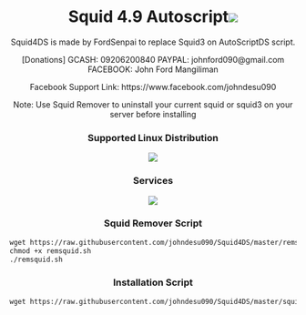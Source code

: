 
<h1 align="center">Squid 4.9 Autoscript<img src="https://img.shields.io/badge/Version-1.0-blue.svg"></h1>

<p align="center">Squid4DS is made by FordSenpai to replace Squid3 on AutoScriptDS script.</p>
<p align="center">[Donations] GCASH: 09206200840 PAYPAL: johnford090@gmail.com FACEBOOK: John Ford Mangiliman</p>
<p align="center">Facebook Support Link: https://www.facebook.com/johndesu090</p>

<p align="center">Note: Use Squid Remover to uninstall your current squid or squid3 on your server before installing</p>

<h3 align="center">Supported Linux Distribution</h3>
<p align="center">
  <a><img src="https://img.shields.io/badge/Support-Debian%209-red.svg"></a>
</p>
<h3 align="center">Services</h3>
<p align="center">
  <a><img src="https://img.shields.io/badge/Service-Squid4.9-green.svg"></a>
 </p>

<h3 align="center">Squid Remover Script</h3>

<p align="center">
  
  ```html
wget https://raw.githubusercontent.com/johndesu090/Squid4DS/master/remsquid.sh
chmod +x remsquid.sh
./remsquid.sh
  ```

</p>

<h3 align="center">Installation Script</h3>

<p align="center">
  
  ```html
wget https://raw.githubusercontent.com/johndesu090/Squid4DS/master/squid4.sh && chmod +x squid4.sh && ./squid4.sh
  ```

</p>
